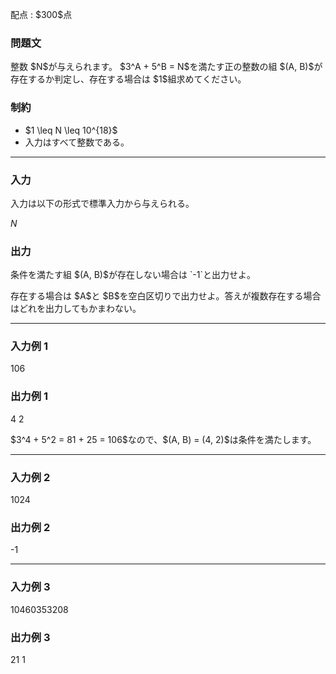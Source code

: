 
<div>

<span>

<span>

<p>
配点 : $300$点
</p>

<div>

<section>

### **問題文**

<p>
整数 $N$が与えられます。
$3^A + 5^B = N$を満たす正の整数の組 $(A, B)$が存在するか判定し、存在する場合は $1$組求めてください。
</p>

</section>

</div>

<div>

<section>

### **制約**

<ul>

<li>
$1 \leq N \leq 10^{18}$
</li>

<li>
入力はすべて整数である。
</li>

</ul>

</section>

</div>

---

<div>

<div>

<section>

### **入力**

<p>
入力は以下の形式で標準入力から与えられる。
</p>

<div>

$N$
</div>

</section>

</div>

<div>

<section>

### **出力**

<p>
条件を満たす組 $(A, B)$が存在しない場合は `-1`と出力せよ。
</p>

<p>
存在する場合は $A$と $B$を空白区切りで出力せよ。答えが複数存在する場合はどれを出力してもかまわない。
</p>

</section>

</div>

</div>

---

<div>

<section>

### **入力例 1**

<div>

106

</div>

</section>

</div>

<div>

<section>

### **出力例 1**

<div>

4 2

</div>

<p>
$3^4 + 5^2 = 81 + 25 = 106$なので、$(A, B) = (4, 2)$は条件を満たします。
</p>

</section>

</div>

---

<div>

<section>

### **入力例 2**

<div>

1024

</div>

</section>

</div>

<div>

<section>

### **出力例 2**

<div>

-1

</div>

</section>

</div>

---

<div>

<section>

### **入力例 3**

<div>

10460353208

</div>

</section>

</div>

<div>

<section>

### **出力例 3**

<div>

21 1

</div>

</section>

</div>

</span>

</span>

</div>
